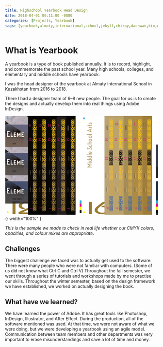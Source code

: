 ```yaml
---
title: Highschool Yearbook Head Design
date: 2018-04-01 00:11:00 -0800
categories: [Projects, Yearbook]
tags: [yearbook,almaty,international,school,jekyll,chirpy,daehwan,kim,david] # TAG names should always be lowercase
---
```



# What is Yearbook


A yearbook is a type of book published annually. It is to record, highlight, and commemorate the past school year. Many high schools, colleges, and elementary and middle schools have yearbook.


I was the head designer of the yearbook at Almaty International School in Kazakhstan from 2016 to 2018.


There I had a designer team of 6–8 new people. The goal for us is to create the designs and actually develop them into real things using Adobe InDesign.


![Desktop View](/assets/images/yearbook/image1.png){: width="100%" }


_This is the sample we made to check in real life whether our CMYK colors, opacities, and colour mixes are appropriate._


## Challenges


The biggest challenge we faced was to actually get used to the software. There were many people who were not familiar with computers. (Some of us did not know what Ctrl C and Ctrl V) Throughout the fall semester, we went through a series of tutorials and workshops made by me to practise our skills. Throughout the winter semester, based on the design framework we have established, we worked on actually designing the book.


## What have we learned?


We have learned the power of Adobe. It has great tools like Photoshop, InDesign, Illustrator, and After Effect. During the production, all of the software mentioned was used. At that time, we were not aware of what we were doing, but we were developing a yearbook using an agile model. Communication between team members and other departments was very important to erase misunderstandings and save a lot of time and money.